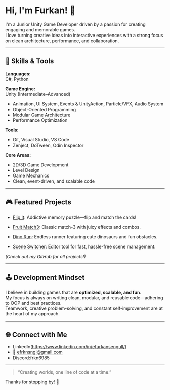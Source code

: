 # Hi, I'm Furkan! 👋

I'm a Junior Unity Game Developer driven by a passion for creating engaging and memorable games.  
I love turning creative ideas into interactive experiences with a strong focus on clean architecture, performance, and collaboration.

---

## 🚀 Skills & Tools

**Languages:**  
C#, Python

**Game Engine:**  
Unity (Intermediate–Advanced)  
- Animation, UI System, Events & UnityAction, Particle/VFX, Audio System  
- Object-Oriented Programming  
- Modular Game Architecture  
- Performance Optimization

**Tools:**  
- Git, Visual Studio, VS Code  
- Zenject, DoTween, Odin Inspector

**Core Areas:**  
- 2D/3D Game Development  
- Level Design  
- Game Mechanics  
- Clean, event-driven, and scalable code

---

## 🎮 Featured Projects

- [Flip It](https://github.com/eFurkanSngl/FlipIt-): Addictive memory puzzle—flip and match the cards!
  
- [Fruit Match3](https://github.com/eFurkanSngl/Fruit-Match-Three): Classic match-3 with juicy effects and combos.
  
- [Dino Run](https://github.com/eFurkanSngl/Dino-Run-Game): Endless runner featuring cute dinosaurs and fun obstacles.
  
- [Scene Switcher](https://github.com/eFurkanSngl/SceneSwitcher): Editor tool for fast, hassle-free scene management.

*(Check out my GitHub for all projects!)*

---

## 🕹️ Development Mindset

I believe in building games that are **optimized, scalable, and fun**.  
My focus is always on writing clean, modular, and reusable code—adhering to OOP and best practices.  
Teamwork, creative problem-solving, and constant self-improvement are at the heart of my approach.

---

## 🌐 Connect with Me

- LinkedIn(https://www.linkedin.com/in/efurkansengull/)
- 📧 efrknsngl@gmail.com
- Discord:frkn6985

---

> “Creating worlds, one line of code at a time.”

Thanks for stopping by! 🚀
